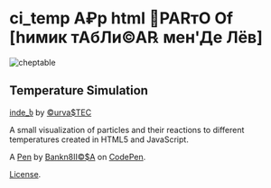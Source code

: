 # ci_temp A₽p html 🍕PARтO Of [hимик тАбЛи©А℞ мен'Де Лёв]

![cheptable](https://github.com/barionleg/norrstardb/assets/102619282/82a02476-eebf-4e68-82ba-409db67be9e9)


Temperature Simulation
----------------------
[inde_ხ](https://barionleg.github.io/ci_temp/indexII.html) by [©urva$TEC](https://github.com/barionleg/CurvasTES/blob/master/index.html)

A small visualization of particles and their reactions to different temperatures created in HTML5 and JavaScript.

A [Pen](https://codepen.io/barionleg/pen/ExrBmBg) by [Bankn8II©$A](https://codepen.io/barionleg) on [CodePen](https://codepen.io).

[License](https://codepen.io/license/pen/ExrBmBg).
